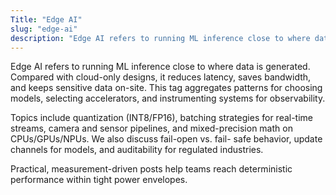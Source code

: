 ```yaml
---
Title: "Edge AI"
slug: "edge-ai"
description: "Edge AI refers to running ML inference close to where data is generated. Compared with cloud-only designs, it reduces latency, saves bandwidth, and keeps..."
---
```


Edge AI refers to running ML inference close to where data is generated. Compared with cloud-only
designs, it reduces latency, saves bandwidth, and keeps sensitive data on-site. This tag
aggregates patterns for choosing models, selecting accelerators, and instrumenting systems for
observability.

Topics include quantization (INT8/FP16), batching strategies for real-time streams, camera and
sensor pipelines, and mixed-precision math on CPUs/GPUs/NPUs. We also discuss fail-open vs. fail-
safe behavior, update channels for models, and auditability for regulated industries.

Practical, measurement-driven posts help teams reach deterministic performance within tight power
envelopes.